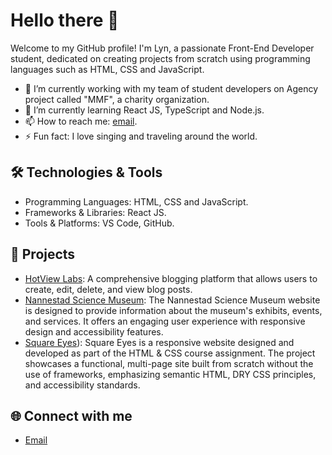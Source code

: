 


# Hello there 👋

Welcome to my GitHub profile! I'm Lyn, a passionate Front-End Developer student, dedicated on creating projects from scratch using programming languages such as HTML, CSS and JavaScript.

- 🔭 I’m currently working with my team of student developers on Agency project called "MMF", a charity organization.
- 🌱 I’m currently learning React JS, TypeScript and Node.js.
- 📫 How to reach me: [email](romelyn.resell@gmail.com).
- ⚡ Fun fact: I love singing and traveling around the world.

## 🛠️ Technologies & Tools
- Programming Languages: HTML, CSS and JavaScript.
- Frameworks & Libraries: React JS.
- Tools & Platforms: VS Code, GitHub.

## 🚀 Projects
- [HotView Labs](https://norofffeu.github.io/FED1-PE1-lynar13/): A comprehensive blogging platform that allows users to create, edit, delete, and view blog posts. 
- [Nannestad Science Museum](https://lynar13.github.io/nannestad-science-museum/): The Nannestad Science Museum website is designed to provide information about the museum's exhibits, events, and services. It offers an engaging user experience with responsive design and accessibility features.
- [Square Eyes](https://norofffeu.github.io/html-css-course-assignment-lynar13/home.html)): Square Eyes is a responsive website designed and developed as part of the HTML & CSS course assignment. The project showcases a functional, multi-page site built from scratch without the use of frameworks, emphasizing semantic HTML, DRY CSS principles, and accessibility standards.


## 🌐 Connect with me
- [Email](romelyn.resell@gmail.com)





